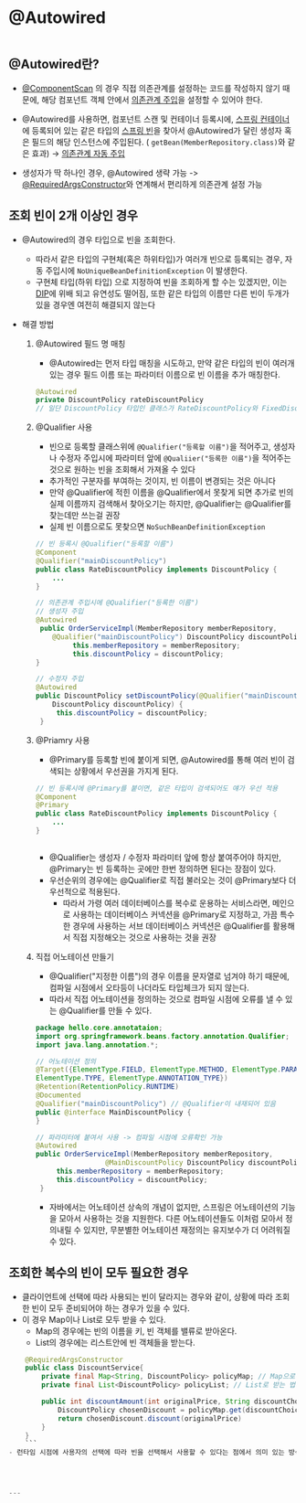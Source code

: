 # @Autowired

```table-of-contents
```
## @Autowired란?

- [@ComponentScan](@ComponentScan.md) 의 경우 직접 의존관계를 설정하는 코드를 작성하지 않기 때문에, 해당 컴포넌트 객체 안에서 [의존관계 주입](../CS/디자인%20패턴/의존관계%20주입.md)을 설정할 수 있어야 한다.
- @Autowired를 사용하면, 컴포넌트 스캔 및 컨테이너 등록시에, [스프링 컨테이너](스프링%20컨테이너.md)에 등록되어 있는 같은 타입의 [스프링 빈](스프링%20빈.md)을 찾아서 @Autowired가  달린 생성자 혹은 필드의 해당 인스턴스에 주입된다. ( `getBean(MemberRepository.class)`와 같은 효과) ->  [의존관계 자동 주입](의존관계%20자동%20주입.md) 

- 생성자가 딱 하나인 경우, @Autowired 생략 가능 -> [@RequiredArgsConstructor](../JAVA/Lombok.md)와 연계해서 편리하게 의존관계 설정 가능


## 조회 빈이 2개 이상인 경우

- @Autowired의 경우 타입으로 빈을 조회한다.
	- 따라서 같은 타입의 구현체(혹은 하위타입)가 여러개 빈으로 등록되는 경우, 자동 주입시에 `NoUniqueBeanDefinitionException` 이 발생한다.
	- 구현체 타입(하위 타입) 으로 지정하여 빈을 조회하게 할 수는 있겠지만, 이는 [DIP](../JAVA/SOLID.md)에 위배 되고 유연성도 떨어짐, 또한 같은 타입의 이름만 다른 빈이 두개가 있을 경우엔 여전히 해결되지 않는다

- 해결 방법
	1. @Autowired 필드 명 매칭
		- @Autowired는 먼저 타입 매칭을 시도하고, 만약 같은 타입의 빈이 여러개 있는 경우 필드 이름 또는 파라미터 이름으로 빈 이름을 추가 매칭한다.
		```java
		@Autowired
		private DiscountPolicy rateDiscountPolicy
		// 일단 DiscountPolicy 타입인 클래스가 RateDiscountPolicy와 FixedDiscountPolicy 두개가 있다고 할때, 필드명인 rateDiscountPolicy까지 읽어서 RateDiscountPolicy를 주입해 줌
		```
	2. @Qualifier 사용
		- 빈으로 등록할 클래스위에 `@Qualifier("등록할 이름")`을 적어주고, 생성자나 수정자 주입시에 파라미터 앞에 `@Qualiier("등록한 이름")`을 적어주는 것으로 원하는 빈을 조회해서 가져올 수 있다
		- 추가적인 구분자를 부여하는 것이지, 빈 이름이 변경되는 것은 아니다
		- 만약 @Qualifier에 적힌 이름을 @Qualifier에서 못찾게 되면 추가로 빈의 실제 이름까지 검색해서 찾아오기는 하지만, @Qualifier는 @Qualifier를 찾는데만 쓰는걸 권장
		- 실제 빈 이름으로도 못찾으면 `NoSuchBeanDefinitionException`
		```java
		// 빈 등록시 @Qualifier("등록할 이름")
		@Component
		@Qualifier("mainDiscountPolicy")
		public class RateDiscountPolicy implements DiscountPolicy {
			...
		}

		// 의존관계 주입시에 @Qualifier("등록한 이름")
		// 생성자 주입
		@Autowired
		 public OrderServiceImpl(MemberRepository memberRepository,
	        @Qualifier("mainDiscountPolicy") DiscountPolicy discountPolicy) {
	             this.memberRepository = memberRepository;
			     this.discountPolicy = discountPolicy;
		}

		// 수정자 주입
		@Autowired
		public DiscountPolicy setDiscountPolicy(@Qualifier("mainDiscountPolicy")
			DiscountPolicy discountPolicy) {
		     this.discountPolicy = discountPolicy;
		 }


		```

	3. @Priamry 사용
		- @Primary를 등록할 빈에 붙이게 되면, @Autowired를 통해 여러 빈이 검색되는 상황에서 우선권을 가지게 된다.
		```java
		// 빈 등록시에 @Primary를 붙이면, 같은 타입이 검색되어도 얘가 우선 적용
		@Component
		@Primary
		public class RateDiscountPolicy implements DiscountPolicy {
			...
		}

		
		
		```

		- @Qualifier는 생성자 / 수정자 파라미터 앞에 항상 붙여주어야 하지만, @Primary는 빈 등록하는 곳에만 한번 정의하면 된다는 장점이 있다.
		- 우선순위의 경우에는 @Qualifier로 직접 불러오는 것이 @Primary보다 더 우선적으로 적용된다.
			- 따라서 가령 여러 데이터베이스를 복수로 운용하는 서비스라면, 메인으로 사용하는 데이터베이스 커넥션을 @Primary로 지정하고, 가끔 특수한 경우에 사용하는 서브 데이터베이스 커넥션은 @Qualifier를 활용해서 직접 지정해오는 것으로 사용하는 것을 권장
	
	4. 직접 어노테이션 만들기
		- @Qualifier("지정한 이름")의 경우 이름을 문자열로 넘겨야 하기 때문에, 컴파일 시점에서 오타등이 나더라도 타입체크가 되지 않는다.
		- 따라서 직접 어노테이션을 정의하는 것으로 컴파일 시점에 오류를 낼 수 있는 @Qualifier를 만들 수 있다.
		```java
		package hello.core.annotataion;
		import org.springframework.beans.factory.annotation.Qualifier;
		import java.lang.annotation.*;

		// 어노테이션 정의
		@Target({ElementType.FIELD, ElementType.METHOD, ElementType.PARAMETER,
		ElementType.TYPE, ElementType.ANNOTATION_TYPE})
		@Retention(RetentionPolicy.RUNTIME)
		@Documented		
		@Qualifier("mainDiscountPolicy") // @Qualifier이 내재되어 있음
		public @interface MainDiscountPolicy {
		}
		```
		
		```java
		// 파라미터에 붙여서 사용 -> 컴파일 시점에 오류확인 가능
		@Autowired
		public OrderServiceImpl(MemberRepository memberRepository,
                         @MainDiscountPolicy DiscountPolicy discountPolicy) {
		     this.memberRepository = memberRepository;
		     this.discountPolicy = discountPolicy;
		 }
		
		```
		- 자바에서는 어노테이션 상속의 개념이 없지만, 스프링은 어노테이션의 기능을 모아서 사용하는 것을 지원한다. 다른 어노테이션들도 이처럼 모아서 정의내릴 수 있지만, 무분별한 어노테이션 재정의는 유지보수가 더 어려워질 수 있다.

## 조회한 복수의 빈이 모두 필요한 경우

- 클라이언트에 선택에 따라 사용되는 빈이 달라지는 경우와 같이, 상황에 따라 조회한 빈이 모두 준비되어야 하는 경우가 있을 수 있다.
- 이 경우 Map이나 List로 모두 받을 수 있다.
	- Map의 경우에는 빈의 이름을 키, 빈 객체를 밸류로 받아온다.
	- List의 경우에는 리스트안에 빈 객체들을 받는다.
```java
	@RequiredArgsConstructor
	public class DiscountService{
		private final Map<String, DiscountPolicy> policyMap; // Map으로 받는 법
		private final List<DiscountPolicy> policyList; // List로 받는 법

		public int discountAmount(int originalPrice, String discountChoice) {
			DiscountPolicy chosenDiscount = policyMap.get(discountChoice)
			return chosenDiscount.discount(originalPrice)
		}
	}
	```
- 런타임 시점에 사용자의 선택에 따라 빈을 선택해서 사용할 수 있다는 점에서 의미 있는 방식




---
